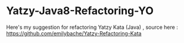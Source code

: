 # Yatzy-Java8-Refactoring-YO
Here's my suggestion for refactoring Yatzy Kata (Java) , source here : https://github.com/emilybache/Yatzy-Refactoring-Kata
